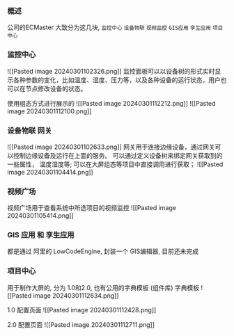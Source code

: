 ### 概述
公司的ECMaster 大致分为这几块, `监控中心` `设备物联` `视频监控` `GIS应用` `孪生应用` `项目中心`
### 监控中心
![[Pasted image 20240301102326.png]]
监控面板可以以设备树的形式实时显示各种参数的变化，比如温度、湿度、压力等，以及各种设备的运行状态，用户也可以在节点修改设备的状态。

使用组态方式进行展示的
![[Pasted image 20240301112212.png]]
![[Pasted image 20240301112100.png]]
### 设备物联 网关
![[Pasted image 20240301102633.png]]
   网关用于连接边缘设备，通过网关可以控制边缘设备及运行在上面的服务。
   可以通过定义设备树来绑定网关获取到的一些属性， 温度湿度等; 可以在大屏组态等项目中直接调用进行获取；
   ![[Pasted image 20240301104414.png]]
### 视频广场
视频广场用于查看系统中所选项目的视频监控
![[Pasted image 20240301105414.png]]

### GIS 应用 和 孪生应用
都是通过 阿里的 LowCodeEngine, 封装一个 GIS编辑器, 目前还未完成

### 项目中心
用于制作大屏的, 分为 1.0和2.0,  也有公用的字典模板 (组件库)
字典模板
![[Pasted image 20240301112634.png]]

1.0 配置页面
![[Pasted image 20240301112428.png]]

2.0 配置页面
![[Pasted image 20240301112711.png]]
